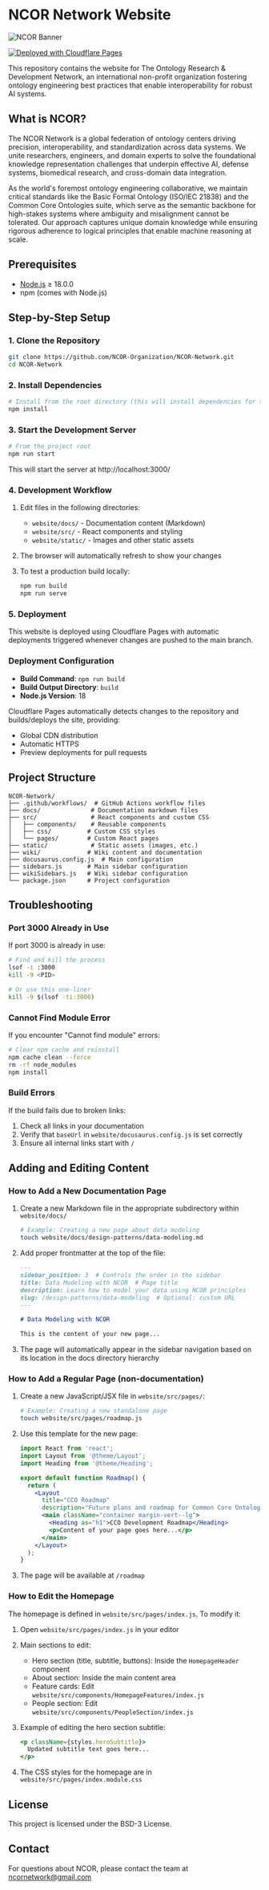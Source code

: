 # NCOR Network Website

![NCOR Banner](./static/img/ncor-banner.png)

[![Deployed with Cloudflare Pages](https://img.shields.io/badge/Deployed_with-Cloudflare_Pages-orange?logo=cloudflare)](https://pages.cloudflare.com/)

This repository contains the website for The Ontology Research & Development Network, an international non-profit organization fostering ontology engineering best practices that enable interoperability for robust AI systems.

## What is NCOR?

The NCOR Network is a global federation of ontology centers driving precision, interoperability, and standardization across data systems. We unite researchers, engineers, and domain experts to solve the foundational knowledge representation challenges that underpin effective AI, defense systems, biomedical research, and cross-domain data integration.

As the world's foremost ontology engineering collaborative, we maintain critical standards like the Basic Formal Ontology (ISO/IEC 21838) and the Common Core Ontologies suite, which serve as the semantic backbone for high-stakes systems where ambiguity and misalignment cannot be tolerated. Our approach captures unique domain knowledge while ensuring rigorous adherence to logical principles that enable machine reasoning at scale.

## Prerequisites

- [Node.js](https://nodejs.org/) ≥ 18.0.0
- npm (comes with Node.js)

## Step-by-Step Setup

### 1. Clone the Repository

```bash
git clone https://github.com/NCOR-Organization/NCOR-Network.git
cd NCOR-Network
```

### 2. Install Dependencies

```bash
# Install from the root directory (this will install dependencies for the website workspace)
npm install
```

### 3. Start the Development Server

```bash
# From the project root
npm run start
```

This will start the server at http://localhost:3000/

### 4. Development Workflow

1. Edit files in the following directories:
   - `website/docs/` - Documentation content (Markdown)
   - `website/src/` - React components and styling
   - `website/static/` - Images and other static assets

2. The browser will automatically refresh to show your changes

3. To test a production build locally:
   ```bash
   npm run build
   npm run serve
   ```

### 5. Deployment

This website is deployed using Cloudflare Pages with automatic deployments triggered whenever changes are pushed to the main branch.

### Deployment Configuration

- **Build Command**: `npm run build`
- **Build Output Directory**: `build`
- **Node.js Version**: 18

Cloudflare Pages automatically detects changes to the repository and builds/deploys the site, providing:
- Global CDN distribution
- Automatic HTTPS
- Preview deployments for pull requests

## Project Structure

```
NCOR-Network/
├── .github/workflows/  # GitHub Actions workflow files
├── docs/              # Documentation markdown files
├── src/               # React components and custom CSS
│   ├── components/    # Reusable components
│   ├── css/          # Custom CSS styles
│   └── pages/        # Custom React pages
├── static/            # Static assets (images, etc.)
├── wiki/             # Wiki content and documentation
├── docusaurus.config.js  # Main configuration
├── sidebars.js       # Main sidebar configuration
├── wikiSidebars.js   # Wiki sidebar configuration
└── package.json      # Project configuration
```

## Troubleshooting

### Port 3000 Already in Use

If port 3000 is already in use:
```bash
# Find and kill the process
lsof -i :3000
kill -9 <PID>

# Or use this one-liner
kill -9 $(lsof -ti:3000)
```

### Cannot Find Module Error

If you encounter "Cannot find module" errors:
```bash
# Clear npm cache and reinstall
npm cache clean --force
rm -rf node_modules
npm install
```

### Build Errors

If the build fails due to broken links:
1. Check all links in your documentation
2. Verify that `baseUrl` in `website/docusaurus.config.js` is set correctly
3. Ensure all internal links start with `/`


## Adding and Editing Content

### How to Add a New Documentation Page

1. Create a new Markdown file in the appropriate subdirectory within `website/docs/`
   ```bash
   # Example: Creating a new page about data modeling
   touch website/docs/design-patterns/data-modeling.md
   ```

2. Add proper frontmatter at the top of the file:
   ```markdown
   ---
   sidebar_position: 3  # Controls the order in the sidebar
   title: Data Modeling with NCOR  # Page title
   description: Learn how to model your data using NCOR principles
   slug: /design-patterns/data-modeling  # Optional: custom URL
   ---

   # Data Modeling with NCOR

   This is the content of your new page...
   ```

3. The page will automatically appear in the sidebar navigation based on its location in the docs directory hierarchy

### How to Add a Regular Page (non-documentation)

1. Create a new JavaScript/JSX file in `website/src/pages/`:
   ```bash
   # Example: Creating a new standalone page
   touch website/src/pages/roadmap.js
   ```

2. Use this template for the new page:
   ```jsx
   import React from 'react';
   import Layout from '@theme/Layout';
   import Heading from '@theme/Heading';

   export default function Roadmap() {
     return (
       <Layout
         title="CCO Roadmap"
         description="Future plans and roadmap for Common Core Ontologies">
         <main className="container margin-vert--lg">
           <Heading as="h1">CCO Development Roadmap</Heading>
           <p>Content of your page goes here...</p>
         </main>
       </Layout>
     );
   }
   ```

3. The page will be available at `/roadmap`

### How to Edit the Homepage

The homepage is defined in `website/src/pages/index.js`. To modify it:

1. Open `website/src/pages/index.js` in your editor
2. Main sections to edit:
   - Hero section (title, subtitle, buttons): Inside the `HomepageHeader` component
   - About section: Inside the main content area
   - Feature cards: Edit `website/src/components/HomepageFeatures/index.js`
   - People section: Edit `website/src/components/PeopleSection/index.js`

3. Example of editing the hero section subtitle:
   ```jsx
   <p className={styles.heroSubtitle}>
     Updated subtitle text goes here...
   </p>
   ```

4. The CSS styles for the homepage are in `website/src/pages/index.module.css`

## License

This project is licensed under the BSD-3 License.

## Contact

For questions about NCOR, please contact the team at ncornetwork@gmail.com
